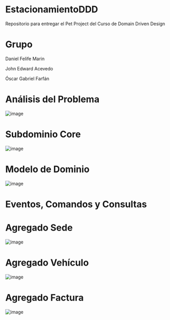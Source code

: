 # EstacionamientoDDD
Repositorio para entregar el Pet Project del Curso de Domain Driven Design

# Grupo
Daniel Felife Marin

John Edward Acevedo

Óscar Gabriel Farfán

# Análisis del Problema
![image](https://user-images.githubusercontent.com/97564825/176984701-57c2c1df-dfa2-45bc-9d82-742fd6df39d9.png)

# Subdominio Core
![image](https://user-images.githubusercontent.com/97564825/176984705-f193db50-6702-4840-b5bf-abd3ef79c003.png)

# Modelo de Dominio
![image](https://user-images.githubusercontent.com/97564825/176984708-b985c207-f925-429e-bf53-dc0e90a0130d.png)

# Eventos, Comandos y Consultas

# Agregado Sede
![image](https://user-images.githubusercontent.com/97564825/176984723-591a3615-b9d4-4bf8-9caf-f416a2d428f0.png)

# Agregado Vehículo
![image](https://user-images.githubusercontent.com/97564825/176984733-0662e002-3a9d-4478-9dd0-e6e3bf042a35.png)

# Agregado Factura
![image](https://user-images.githubusercontent.com/97564825/176984740-509fd54c-ba8a-44ad-a77f-f232baa2bde3.png)
